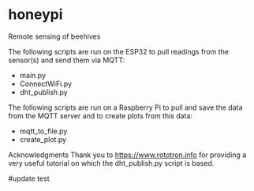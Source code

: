 # honeypi
Remote sensing of beehives

The following scripts are run on the ESP32 to pull readings from the sensor(s) and send them via MQTT:
- main.py
- ConnectWiFi.py
- dht_publish.py

The following scripts are run on a Raspberry Pi to pull and save the data from the MQTT server and to create plots from this data:
- mqtt_to_file.py
- create_plot.py


Acknowledgments
Thank you to https://www.rototron.info for providing a very useful tutorial on which the dht_publish.py script is based.

#update test

